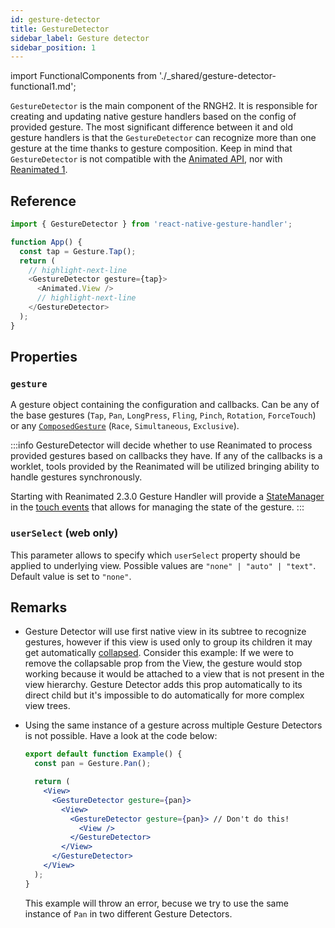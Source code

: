 ```yaml
---
id: gesture-detector
title: GestureDetector
sidebar_label: Gesture detector
sidebar_position: 1
---
```


import FunctionalComponents from './\_shared/gesture-detector-functional1.md';

`GestureDetector` is the main component of the RNGH2. It is responsible for creating and updating native gesture handlers based on the config of provided gesture. The most significant difference between it and old gesture handlers is that the `GestureDetector` can recognize more than one gesture at the time thanks to gesture composition. Keep in mind that `GestureDetector` is not compatible with the [Animated API](https://reactnative.dev/docs/animated), nor with [Reanimated 1](https://docs.swmansion.com/react-native-reanimated/docs/1.x/).

## Reference

```javascript
import { GestureDetector } from 'react-native-gesture-handler';

function App() {
  const tap = Gesture.Tap();
  return (
    // highlight-next-line
    <GestureDetector gesture={tap}>
      <Animated.View />
      // highlight-next-line
    </GestureDetector>
  );
}
```

## Properties

### `gesture`

A gesture object containing the configuration and callbacks. Can be any of the base gestures (`Tap`, `Pan`, `LongPress`, `Fling`, `Pinch`, `Rotation`, `ForceTouch`) or any [`ComposedGesture`](./composed-gestures.md) (`Race`, `Simultaneous`, `Exclusive`).

:::info
GestureDetector will decide whether to use Reanimated to process provided gestures based on callbacks they have. If any of the callbacks is a worklet, tools provided by the Reanimated will be utilized bringing ability to handle gestures synchronously.

Starting with Reanimated 2.3.0 Gesture Handler will provide a [StateManager](/docs/gestures/state-manager) in the [touch events](/docs/gestures/touch-events) that allows for managing the state of the gesture.
:::

### `userSelect` (**web only**)

This parameter allows to specify which `userSelect` property should be applied to underlying view. Possible values are `"none" | "auto" | "text"`. Default value is set to `"none"`.

## Remarks

- Gesture Detector will use first native view in its subtree to recognize gestures, however if this view is used only to group its children it may get automatically [collapsed](https://reactnative.dev/docs/view#collapsable-android). Consider this example:
  <FunctionalComponents />
  If we were to remove the collapsable prop from the View, the gesture would stop working because it would be attached to a view that is not present in the view hierarchy. Gesture Detector adds this prop automatically to its direct child but it's impossible to do automatically for more complex view trees.

- Using the same instance of a gesture across multiple Gesture Detectors is not possible. Have a look at the code below:

  ```jsx
  export default function Example() {
    const pan = Gesture.Pan();

    return (
      <View>
        <GestureDetector gesture={pan}>
          <View>
            <GestureDetector gesture={pan}> // Don't do this!
              <View />
            </GestureDetector>
          </View>
        </GestureDetector>
      </View>
    );
  }
  ```

  This example will throw an error, becuse we try to use the same instance of `Pan` in two different Gesture Detectors.
